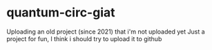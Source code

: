 # quantum-circ-giat
Uploading an old project (since 2021) that i'm not uploaded yet
Just a project for fun, I think i should try to upload it to github
